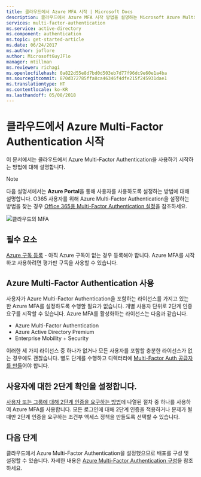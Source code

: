 ```yaml
---
title: 클라우드에서 Azure MFA 시작 | Microsoft Docs
description: 클라우드에서 Azure MFA 시작 방법을 설명하는 Microsoft Azure Multi-Factor Authentication 페이지입니다.
services: multi-factor-authentication
ms.service: active-directory
ms.component: authentication
ms.topic: get-started-article
ms.date: 06/24/2017
ms.author: joflore
author: MicrosoftGuyJFlo
manager: mtillman
ms.reviewer: richagi
ms.openlocfilehash: 0a822d55e8d7bd0d503eb7d77f96dc9e60e1a4ba
ms.sourcegitcommit: 870d372785ffa8ca46346f4dfe215f245931dae1
ms.translationtype: HT
ms.contentlocale: ko-KR
ms.lasthandoff: 05/08/2018
---
```

# <a name="getting-started-with-azure-multi-factor-authentication-in-the-cloud"></a>클라우드에서 Azure Multi-Factor Authentication 시작
이 문서에서는 클라우드에서 Azure Multi-Factor Authentication을 사용하기 시작하는 방법에 대해 설명합니다.

> [!NOTE]
> 다음 설명서에서는 **Azure Portal**을 통해 사용자를 사용하도록 설정하는 방법에 대해 설명합니다. O365 사용자를 위해 Azure Multi-Factor Authentication을 설정하는 방법을 찾는 경우 [Office 365용 Multi-Factor Authentication 설정](https://support.office.com/article/Set-up-multi-factor-authentication-for-Office-365-users-8f0454b2-f51a-4d9c-bcde-2c48e41621c6?ui=en-US&rs=en-US&ad=US)을 참조하세요.

![클라우드의 MFA](./media/howto-mfa-getstarted/mfa_in_cloud.png)

## <a name="prerequisite"></a>필수 요소
[Azure 구독 등록](https://azure.microsoft.com/pricing/free-trial/) - 아직 Azure 구독이 없는 경우 등록해야 합니다. Azure MFA를 시작하고 사용하려면 평가판 구독을 사용할 수 있습니다.

## <a name="enable-azure-multi-factor-authentication"></a>Azure Multi-Factor Authentication 사용
사용자가 Azure Multi-Factor Authentication을 포함하는 라이선스를 가지고 있는 한 Azure MFA를 설정하도록 수행할 필요가 없습니다. 개별 사용자 단위로 2단계 인증 요구를 시작할 수 있습니다. Azure MFA를 활성화하는 라이선스는 다음과 같습니다.
- Azure Multi-Factor Authentication
- Azure Active Directory Premium
- Enterprise Mobility + Security

이러한 세 가지 라이선스 중 하나가 없거나 모든 사용자를 포함할 충분한 라이선스가 없는 경우에도 괜찮습니다. 별도 단계를 수행하고 디렉터리에 [Multi-Factor Auth 공급자를 만들](concept-mfa-authprovider.md)어야 합니다.

## <a name="turn-on-two-step-verification-for-users"></a>사용자에 대한 2단계 확인을 설정합니다.

[사용자 또는 그룹에 대해 2단계 인증을 요구하는 방법](howto-mfa-userstates.md)에 나열된 절차 중 하나를 사용하여 Azure MFA를 사용합니다. 모든 로그인에 대해 2단계 인증을 적용하거나 문제가 될 때만 2단계 인증을 요구하는 조건부 액세스 정책을 만들도록 선택할 수 있습니다.

## <a name="next-steps"></a>다음 단계
클라우드에서 Azure Multi-Factor Authentication을 설정했으므로 배포를 구성 및 설정할 수 있습니다. 자세한 내용은 [Azure Multi-Factor Authentication 구성](howto-mfa-mfasettings.md)을 참조하세요.

